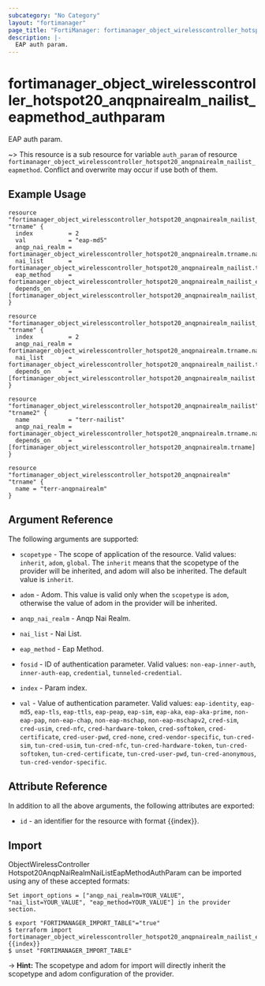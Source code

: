 ```yaml
---
subcategory: "No Category"
layout: "fortimanager"
page_title: "FortiManager: fortimanager_object_wirelesscontroller_hotspot20_anqpnairealm_nailist_eapmethod_authparam"
description: |-
  EAP auth param.
---
```


# fortimanager_object_wirelesscontroller_hotspot20_anqpnairealm_nailist_eapmethod_authparam
EAP auth param.

~> This resource is a sub resource for variable `auth_param` of resource `fortimanager_object_wirelesscontroller_hotspot20_anqpnairealm_nailist_eapmethod`. Conflict and overwrite may occur if use both of them.



## Example Usage

```hcl
resource "fortimanager_object_wirelesscontroller_hotspot20_anqpnairealm_nailist_eapmethod_authparam" "trname" {
  index          = 2
  val            = "eap-md5"
  anqp_nai_realm = fortimanager_object_wirelesscontroller_hotspot20_anqpnairealm.trname.name
  nai_list       = fortimanager_object_wirelesscontroller_hotspot20_anqpnairealm_nailist.trname2.name
  eap_method     = fortimanager_object_wirelesscontroller_hotspot20_anqpnairealm_nailist_eapmethod.trname.index
  depends_on     = [fortimanager_object_wirelesscontroller_hotspot20_anqpnairealm_nailist_eapmethod.trname]
}

resource "fortimanager_object_wirelesscontroller_hotspot20_anqpnairealm_nailist_eapmethod" "trname" {
  index          = 2
  anqp_nai_realm = fortimanager_object_wirelesscontroller_hotspot20_anqpnairealm.trname.name
  nai_list       = fortimanager_object_wirelesscontroller_hotspot20_anqpnairealm_nailist.trname2.name
  depends_on     = [fortimanager_object_wirelesscontroller_hotspot20_anqpnairealm_nailist.trname2]
}

resource "fortimanager_object_wirelesscontroller_hotspot20_anqpnairealm_nailist" "trname2" {
  name           = "terr-nailist"
  anqp_nai_realm = fortimanager_object_wirelesscontroller_hotspot20_anqpnairealm.trname.name
  depends_on     = [fortimanager_object_wirelesscontroller_hotspot20_anqpnairealm.trname]
}

resource "fortimanager_object_wirelesscontroller_hotspot20_anqpnairealm" "trname" {
  name = "terr-anqpnairealm"
}
```

## Argument Reference


The following arguments are supported:

* `scopetype` - The scope of application of the resource. Valid values: `inherit`, `adom`, `global`. The `inherit` means that the scopetype of the provider will be inherited, and adom will also be inherited. The default value is `inherit`.
* `adom` - Adom. This value is valid only when the `scopetype` is `adom`, otherwise the value of adom in the provider will be inherited.
* `anqp_nai_realm` - Anqp Nai Realm.
* `nai_list` - Nai List.
* `eap_method` - Eap Method.

* `fosid` - ID of authentication parameter. Valid values: `non-eap-inner-auth`, `inner-auth-eap`, `credential`, `tunneled-credential`.

* `index` - Param index.
* `val` - Value of authentication parameter. Valid values: `eap-identity`, `eap-md5`, `eap-tls`, `eap-ttls`, `eap-peap`, `eap-sim`, `eap-aka`, `eap-aka-prime`, `non-eap-pap`, `non-eap-chap`, `non-eap-mschap`, `non-eap-mschapv2`, `cred-sim`, `cred-usim`, `cred-nfc`, `cred-hardware-token`, `cred-softoken`, `cred-certificate`, `cred-user-pwd`, `cred-none`, `cred-vendor-specific`, `tun-cred-sim`, `tun-cred-usim`, `tun-cred-nfc`, `tun-cred-hardware-token`, `tun-cred-softoken`, `tun-cred-certificate`, `tun-cred-user-pwd`, `tun-cred-anonymous`, `tun-cred-vendor-specific`.



## Attribute Reference

In addition to all the above arguments, the following attributes are exported:
* `id` - an identifier for the resource with format {{index}}.

## Import

ObjectWirelessController Hotspot20AnqpNaiRealmNaiListEapMethodAuthParam can be imported using any of these accepted formats:
```
Set import_options = ["anqp_nai_realm=YOUR_VALUE", "nai_list=YOUR_VALUE", "eap_method=YOUR_VALUE"] in the provider section.

$ export "FORTIMANAGER_IMPORT_TABLE"="true"
$ terraform import fortimanager_object_wirelesscontroller_hotspot20_anqpnairealm_nailist_eapmethod_authparam.labelname {{index}}
$ unset "FORTIMANAGER_IMPORT_TABLE"
```
-> **Hint:** The scopetype and adom for import will directly inherit the scopetype and adom configuration of the provider.
